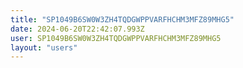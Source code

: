 ```yaml
---
title: "SP1049B6SW0W3ZH4TQDGWPPVARFHCHM3MFZ89MHG5"
date: 2024-06-20T22:42:07.993Z
user: SP1049B6SW0W3ZH4TQDGWPPVARFHCHM3MFZ89MHG5
layout: "users"
---
```

    